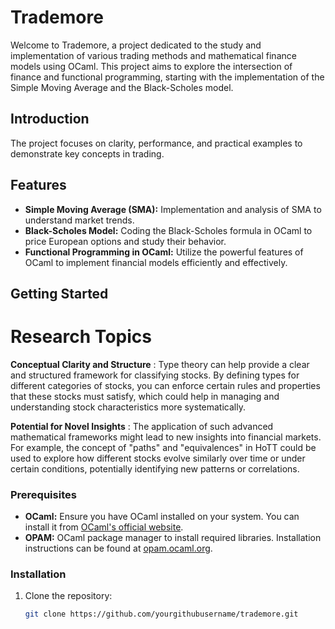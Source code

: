 
# Trademore

Welcome to Trademore, a project dedicated to the study and implementation of various trading methods and mathematical finance models using OCaml. This project aims to explore the intersection of finance and functional programming, starting with the implementation of the Simple Moving Average and the Black-Scholes model.

## Introduction

 The project focuses on clarity, performance, and practical examples to demonstrate key concepts in trading.

## Features

- **Simple Moving Average (SMA):** Implementation and analysis of SMA to understand market trends.
- **Black-Scholes Model:** Coding the Black-Scholes formula in OCaml to price European options and study their behavior.
- **Functional Programming in OCaml:** Utilize the powerful features of OCaml to implement financial models efficiently and effectively.

## Getting Started

# Research Topics 

**Conceptual Clarity and Structure** : Type theory can help provide a clear and structured framework for classifying stocks. By defining types for different categories of stocks, you can enforce certain rules and properties that these stocks must satisfy, which could help in managing and understanding stock characteristics more systematically.

**Potential for Novel Insights** : The application of such advanced mathematical frameworks might lead to new insights into financial markets. For example, the concept of "paths" and "equivalences" in HoTT could be used to explore how different stocks evolve similarly over time or under certain conditions, potentially identifying new patterns or correlations.




### Prerequisites

- **OCaml:** Ensure you have OCaml installed on your system. You can install it from [OCaml's official website](https://ocaml.org).
- **OPAM:** OCaml package manager to install required libraries. Installation instructions can be found at [opam.ocaml.org](https://opam.ocaml.org/doc/Install.html).

### Installation

1. Clone the repository:
   ```bash
   git clone https://github.com/yourgithubusername/trademore.git


